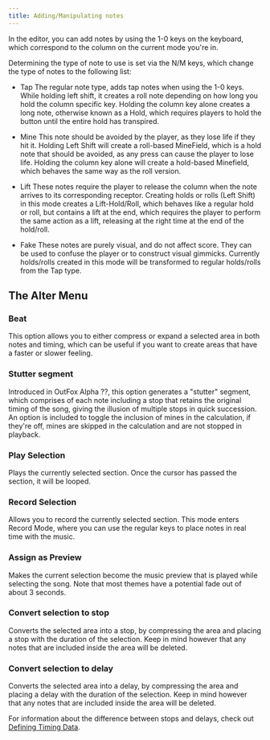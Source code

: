 ```yaml
---
title: Adding/Manipulating notes
---
```


<!-- TODO: Add images demonstrating each note type. -->

In the editor, you can add notes by using the 1-0 keys on the keyboard, which correspond to the column
on the current mode you're in.

Determining the type of note to use is set via the N/M keys, which change the type of notes to the following list:

- Tap
The regular note type, adds tap notes when using the 1-0 keys. While holding left shift, it creates a roll note 
depending on how long you hold the column specific key. Holding the column key alone creates a long note, otherwise
known as a Hold, which requires players to hold the button until the entire hold has transpired.

- Mine
This note should be avoided by the player, as they lose life if they hit it.
Holding Left Shift will create a roll-based MineField, which is a hold note that should be avoided, as any press
can cause the player to lose life.
Holding the column key alone will create a hold-based Minefield, which behaves the same way as the roll version.

- Lift
These notes require the player to release the column when the note arrives to its corresponding receptor.
Creating holds or rolls (Left Shift) in this mode creates a Lift-Hold/Roll, which behaves like a regular hold or roll,
but contains a lift at the end, which requires the player to perform the same action as a lift, releasing at the right time at the
end of the hold/roll.

- Fake
These notes are purely visual, and do not affect score. They can be used to confuse the player or to construct visual gimmicks.
Currently holds/rolls created in this mode will be transformed to regular holds/rolls from the Tap type.

## The Alter Menu

### Beat
This option allows you to either compress or expand a selected area in both notes
and timing, which can be useful if you want to create areas that have a faster or slower feeling.

### Stutter segment
Introduced in OutFox Alpha ??, this option generates a "stutter" segment, which comprises of each note including
a stop that retains the original timing of the song, giving the illusion of multiple stops in quick succession.
An option is included to toggle the inclusion of mines in the calculation, if they're off, mines are skipped in the calculation
and are not stopped in playback.

### Play Selection
Plays the currently selected section. Once the cursor has passed the section, it will be looped.

### Record Selection
Allows you to record the currently selected section. This mode enters Record Mode, where you can use the regular keys
to place notes in real time with the music.

### Assign as Preview
Makes the current selection become the music preview that is played while selecting the song. Note that most themes
have a potential fade out of about 3 seconds.

### Convert selection to stop
Converts the selected area into a stop, by compressing the area and placing a stop with the duration of the selection. Keep in mind however that any notes that are included inside the area will be deleted.

### Convert selection to delay
Converts the selected area into a delay, by compressing the area and placing a delay with the duration of the selection. Keep in mind however that any notes that are included inside the area will be deleted.

For information about the difference between stops and delays, check out [Defining Timing Data](../1-Defining-Timing-Data).